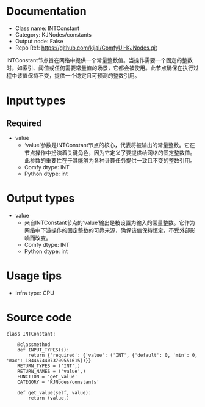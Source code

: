 # Documentation
- Class name: INTConstant
- Category: KJNodes/constants
- Output node: False
- Repo Ref: https://github.com/kijai/ComfyUI-KJNodes.git

INTConstant节点旨在网络中提供一个常量整数值。当操作需要一个固定的整数时，如索引、阈值或任何需要常量值的场景，它都会被使用。此节点确保在执行过程中该值保持不变，提供一个稳定且可预测的整数引用。

# Input types
## Required
- value
    - ‘value’参数是INTConstant节点的核心，代表将被输出的常量整数。它在节点操作中扮演着关键角色，因为它定义了要提供给网络的固定整数值。此参数的重要性在于其能够为各种计算任务提供一致且不变的整数引用。
    - Comfy dtype: INT
    - Python dtype: int

# Output types
- value
    - 来自INTConstant节点的‘value’输出是被设置为输入的常量整数。它作为网络中下游操作的固定整数的可靠来源，确保该值保持恒定，不受外部影响而改变。
    - Comfy dtype: INT
    - Python dtype: int

# Usage tips
- Infra type: CPU

# Source code
```
class INTConstant:

    @classmethod
    def INPUT_TYPES(s):
        return {'required': {'value': ('INT', {'default': 0, 'min': 0, 'max': 18446744073709551615})}}
    RETURN_TYPES = ('INT',)
    RETURN_NAMES = ('value',)
    FUNCTION = 'get_value'
    CATEGORY = 'KJNodes/constants'

    def get_value(self, value):
        return (value,)
```